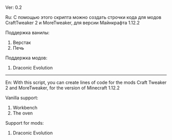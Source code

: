 Ver: 0.2

Ru:
С помощью этого скрипта можно создать строчки кода для модов CraftTweaker 2 и MoreTweaker, для версии Майнкрафта 1.12.2

Поддержка ванилы:
1. Верстак
2. Печь

Поддержка модов:
1. Draconic Evolution 

-------------------------------

En:
With this script, you can create lines of code for the mods Craft Tweaker 2 and MoreTweaker, for the version of Minecraft 1.12.2

Vanilla support:
1. Workbench
2. The oven

Support for mods:
1. Draconic Evolution
